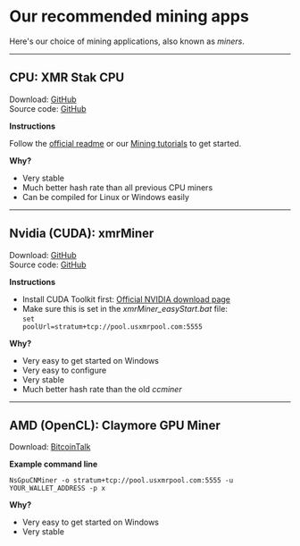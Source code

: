 # Our recommended mining apps

Here's our choice of mining applications, also known as _miners_.

---

## CPU: XMR Stak CPU
<i class="fa fa-download fa-fw"></i> Download: [GitHub](https://github.com/fireice-uk/xmr-stak-cpu/releases)<br>
<i class="fa fa-file-code-o fa-fw"></i> Source code: [GitHub](https://github.com/fireice-uk/xmr-stak-cpu)

**Instructions**

Follow the [official readme](https://github.com/fireice-uk/xmr-stak-cpu#xmr-stak-cpu---monero-mining-software) or our
[Mining tutorials](https://v2.usxmrpool.com/tutorials) to get started.

**Why?**

- Very stable
- Much better hash rate than all previous CPU miners
- Can be compiled for Linux or Windows easily

---

## Nvidia (CUDA): xmrMiner
<i class="fa fa-download fa-fw"></i> Download: [GitHub](https://github.com/xmrMiner/xmrMiner-Win64)<br>
<i class="fa fa-file-code-o fa-fw"></i> Source code: [GitHub](https://github.com/xmrMiner/xmrMiner)

**Instructions**

- Install CUDA Toolkit first: [Official NVIDIA download page](https://developer.nvidia.com/cuda-toolkit)
- Make sure this is set in the _xmrMiner_easyStart.bat_ file:<br>
  <code>set poolUrl=stratum+tcp://pool.usxmrpool.com:5555</code>

**Why?**

- Very easy to get started on Windows
- Very easy to configure
- Very stable
- Much better hash rate than the old _ccminer_

---

## AMD (OpenCL): Claymore GPU Miner
<i class="fa fa-download fa-fw"></i> Download: [BitcoinTalk](https://bitcointalk.org/index.php?topic=638915.0)

**Example command line**

<code>NsGpuCNMiner -o stratum+tcp://pool.usxmrpool.com:5555 -u YOUR_WALLET_ADDRESS -p x</code>

**Why?**

- Very easy to get started on Windows
- Very stable